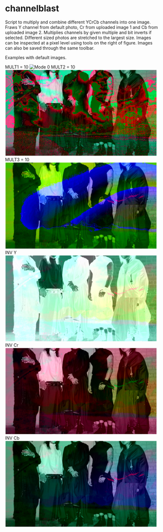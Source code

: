 # channelblast

Script to multiply and combine different YCrCb channels into one image. Fraws Y channel from default photo, Cr from uploaded image 1 and Cb from uploaded image 2. Multiplies channels by given multiple and bit inverts if selected. Different sized photos are stretched to the largest size. Images can be inspected at a pixel level using tools on the right of figure. Images can also be saved through the same toolbar. 

Examples with default images. 

MULT1 = 10
![Mode 0](./ex1.png)
MULT2 = 10
![Mode 0](./ex2.png)
MULT3 = 10
![Mode 0](./ex3.png)
INV Y
![Mode 0](./ex4.png)
INV Cr
![Mode 0](./ex5.png)
INV Cb
![Mode 0](./ex6.png)
